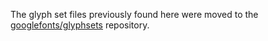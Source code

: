 The glyph set files previously found here were moved to the [googlefonts/glyphsets](https://github.com/googlefonts/glyphsets) repository.
